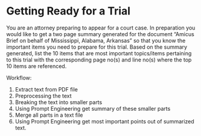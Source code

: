 # Getting Ready for a Trial

You are an attorney preparing to appear for a court case. In preparation you would like to get a two page summary generated for the document “Amicus Brief on behalf of Mississippi, Alabama, Arkansas” so that you know the important items you need to prepare for this trial.
Based on the summary generated, list the 10 items that are most important topics/items pertaining to this trial with the corresponding page no(s) and line no(s) where the top 10 items are referenced. 


Workflow:  

1. Extract text from PDF file
2. Preprocessing the text
3. Breaking the text into smaller parts
4. Using Prompt Engineering get summary of these smaller parts
5. Merge all parts in a text file
6. Using Prompt Engineering get most important points out of summarized text.

